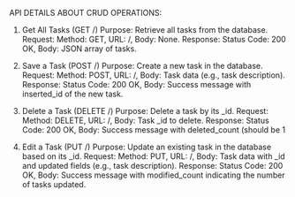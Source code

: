 API DETAILS ABOUT CRUD OPERATIONS:

1. Get All Tasks (GET /)
 Purpose: Retrieve all tasks from the database.
 Request: Method: GET, URL: /, Body: None.
 Response: Status Code: 200 OK, Body: JSON array of tasks.

2. Save a Task (POST /)
 Purpose: Create a new task in the database.
 Request: Method: POST, URL: /, Body: Task data (e.g., task description).
 Response: Status Code: 200 OK, Body: Success message with inserted_id of the new task.

3. Delete a Task (DELETE /)
 Purpose: Delete a task by its _id.
 Request: Method: DELETE, URL: /, Body: Task _id to delete.
 Response: Status Code: 200 OK, Body: Success message with deleted_count (should be 1

4. Edit a Task (PUT /)
 Purpose: Update an existing task in the database based on its _id.
 Request: Method: PUT, URL: /, Body: Task data with _id and updated fields (e.g., task description).
 Response: Status Code: 200 OK, Body: Success message with modified_count indicating the number of tasks updated.



